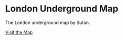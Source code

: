 # London Underground Map

The London underground map by Sutan.

[Visit the Map](https://underground.sutan.app/)